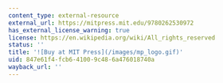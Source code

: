 ```yaml
---
content_type: external-resource
external_url: https://mitpress.mit.edu/9780262530972
has_external_license_warning: true
license: https://en.wikipedia.org/wiki/All_rights_reserved
status: ''
title: '![Buy at MIT Press](/images/mp_logo.gif)'
uid: 847e61f4-fcb6-4100-9c48-6a476018740a
wayback_url: ''
---
```

